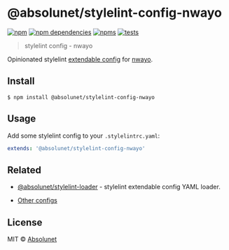 # @absolunet/stylelint-config-nwayo

[![npm](https://img.shields.io/npm/v/@absolunet/stylelint-config-nwayo.svg)](https://www.npmjs.com/package/@absolunet/stylelint-config-nwayo)
[![npm dependencies](https://david-dm.org/absolunet/stylelint-config/status.svg?path=packages/nwayo)](https://david-dm.org/absolunet/stylelint-config?path=packages/nwayo)
[![npms](https://badges.npms.io/%40absolunet%2Fstylelint-config-nwayo.svg)](https://npms.io/search?q=%40absolunet%2Fstylelint-config-nwayo)
[![tests](https://github.com/absolunet/stylelint-config/workflows/tests/badge.svg?branch=master)](https://github.com/absolunet/stylelint-config/actions?query=workflow%3Atests+branch%3Amaster)

> stylelint config - nwayo

Opinionated stylelint [extendable config](https://stylelint.io/user-guide/configuration/#extends) for [nwayo](https://absolunet.github.io/nwayo).

## Install

```
$ npm install @absolunet/stylelint-config-nwayo
```


## Usage

Add some stylelint config to your `.stylelintrc.yaml`:

```yaml
extends: '@absolunet/stylelint-config-nwayo'
```


## Related

- [@absolunet/stylelint-loader](https://github.com/absolunet/node-stylelint-loader) - stylelint extendable config YAML loader.

- [Other configs](https://github.com/absolunet/stylelint-config)


## License
MIT © [Absolunet](https://absolunet.com)
